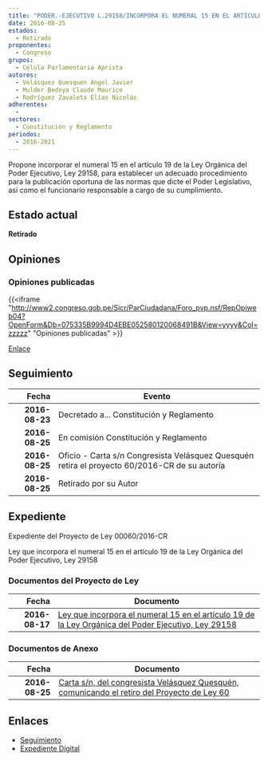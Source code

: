 ```yaml
---
title: "PODER.-EJECUTIVO L.29158/INCORPORA EL NUMERAL 15 EN EL ARTÍCULO 19 DE LA LEY ORGÁNICA DEL..."
date: 2016-08-25
estados: 
  - Retirado
proponentes: 
  - Congreso
grupos: 
  - Célula Parlamentaria Aprista
autores: 
  - Velásquez Quesquén Angel Javier
  - Mulder Bedoya Claude Maurice
  - Rodríguez Zavaleta Elías Nicolás
adherentes: 
  - 
sectores: 
  - Constitución y Reglamento
periodos: 
  - 2016-2021
---
```


Propone incorporar el numeral 15 en el artículo 19 de la Ley Orgánica del Poder Ejecutivo, Ley 29158, para establecer un adecuado procedimiento para la publicación oportuna de las normas que dicte el Poder Legislativo, así como el funcionario responsable a cargo de su cumplimiento.


## Estado actual

**Retirado**

## Opiniones

### Opiniones publicadas

{{<iframe "http://www2.congreso.gob.pe/Sicr/ParCiudadana/Foro_pvp.nsf/RepOpiweb04?OpenForm&Db=075335B9994D4EBE052580120068491B&View=yyyy&Col=zzzzz" "Opiniones publicadas" >}}

[Enlace](http://www2.congreso.gob.pe/Sicr/ParCiudadana/Foro_pvp.nsf/RepOpiweb04?OpenForm&Db=075335B9994D4EBE052580120068491B&View=yyyy&Col=zzzzz)

## Seguimiento

| Fecha | Evento |
|------:|--------|
| **2016-08-23** | Decretado a... Constitución y Reglamento|
| **2016-08-25** | En comisión Constitución y Reglamento|
| **2016-08-25** | Oficio - Carta s/n Congresista Velásquez Quesquén retira el proyecto 60/2016-CR de su autoría|
| **2016-08-25** | Retirado por su Autor|


## Expediente

Expediente del Proyecto de Ley 00060/2016-CR

Ley que incorpora el numeral 15 en el artículo 19 de la Ley Orgánica del Poder Ejecutivo, Ley 29158


### Documentos del Proyecto de Ley

| Fecha | Documento |
|------:|--------|
| **2016-08-17** | [Ley que incorpora el numeral 15 en el artículo 19 de la Ley Orgánica del Poder Ejecutivo, Ley 29158](http://www.leyes.congreso.gob.pe/Documentos/2016_2021/Proyectos_de_Ley_y_de_Resoluciones_Legislativas/PL00060_20160817.pdf) |

### Documentos de Anexo

| Fecha | Documento |
|------:|--------|
| **2016-08-25** | [Carta s/n, del congresista Velásquez Quesquén, comunicando el retiro del Proyecto de Ley 60](http://www.leyes.congreso.gob.pe/Documentos/2016_2021/Oficios/Congresistas/CARTA-SN-JVQ.pdf) |

## Enlaces 

- [Seguimiento](http://www2.congreso.gob.pe/Sicr/TraDocEstProc/CLProLey2016.nsf/f7fff46988ca05b1052578e100829cc7/69c7b434779e082205258012006348d4?OpenDocument)
- [Expediente Digital](http://www2.congreso.gob.pehttp://www2.congreso.gob.pe/Sicr/TraDocEstProc/CLProLey2016.nsf/f7fff46988ca05b1052578e100829cc7/69c7b434779e082205258012006348d4?OpenDocument&Click=05257FB7005EB655.eb71d0cf91d8294e05256cdf006b5706/$Body/0.1C6C)

